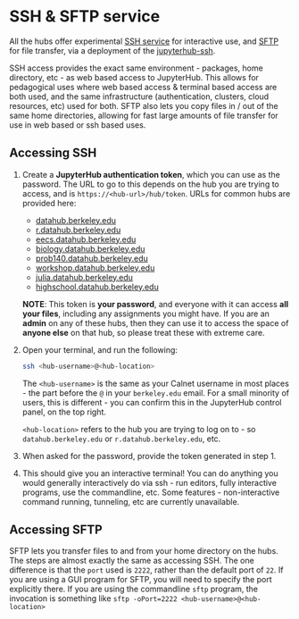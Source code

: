 # SSH & SFTP service

All the hubs offer experimental [SSH service](https://www.ssh.com/ssh/) for interactive use, and [SFTP](https://www.ssh.com/ssh/sftp/) for file transfer, via a deployment of the [jupyterhub-ssh](https://github.com/yuvipanda/jupyterhub-ssh).

SSH access provides the exact same environment - packages, home directory, etc - as web based access to JupyterHub. This allows for pedagogical uses where web based access & terminal based access are both used, and the same infrastructure (authentication, clusters, cloud resources, etc) used for both. SFTP also lets you copy files in / out of the same home directories, allowing for fast large amounts of file transfer for use in web based or ssh based uses.

## Accessing SSH

1. Create a **JupyterHub authentication token**, which you can use as the password. The URL to go to this depends on the hub you are trying to access, and is `https://<hub-url>/hub/token`. URLs for common hubs are provided here:

   - [datahub.berkeley.edu](https://datahub.berkeley.edu/hub/token)
   - [r.datahub.berkeley.edu](https://r.datahub.berkeley.edu/hub/token)
   - [eecs.datahub.berkeley.edu](https://eecs.datahub.berkeley.edu/hub/token)
   - [biology.datahub.berkeley.edu](https://biology.datahub.berkeley.edu/hub/token)
   - [prob140.datahub.berkeley.edu](https://prob140.datahub.berkeley.edu/hub/token)
   - [workshop.datahub.berkeley.edu](https://workshop.datahub.berkeley.edu/hub/token)
   - [julia.datahub.berkeley.edu](https://julia.datahub.berkeley.edu/hub/token)
   - [highschool.datahub.berkeley.edu](https://highschool.datahub.berkeley.edu/hub/token)
  
   **NOTE**: This token is **your password**, and everyone with it can access **all your files**, including any assignments you might have. If you are an **admin** on any of these hubs, then they can use it to access the space of **anyone else** on that hub, so please treat these with extreme care.
   
2. Open your terminal, and run the following:

   ```bash
   ssh <hub-username>@<hub-location>
   ```
   
   The `<hub-username>` is the same as your Calnet username in most places - the part before the `@` in your `berkeley.edu` email. For a small minority of users, this is different - you can confirm this in the JupyterHub control panel, on the top right.
   
   `<hub-location>` refers to the hub you are trying to log on to - so `datahub.berkeley.edu` or `r.datahub.berkeley.edu`, etc.
   
3. When asked for the password, provide the token generated in step 1.

4. This should give you an interactive terminal! You can do anything you would generally interactively do via ssh - run editors, fully interactive programs, use the commandline, etc. Some features - non-interactive command running, tunneling, etc are currently unavailable.

## Accessing SFTP

SFTP lets you transfer files to and from your home directory on the hubs. The steps are almost exactly the same as accessing SSH. The one difference is that the `port` used is `2222`, rather than the default port of `22`. If you are using a GUI program for SFTP, you will need to specify the port explicitly there. If you are using the commandline `sftp` program, the invocation is something like `sftp -oPort=2222 <hub-username>@<hub-location>`
